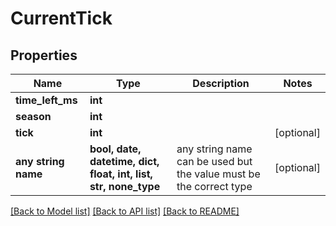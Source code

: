 # CurrentTick


## Properties
Name | Type | Description | Notes
------------ | ------------- | ------------- | -------------
**time_left_ms** | **int** |  | 
**season** | **int** |  | 
**tick** | **int** |  | [optional] 
**any string name** | **bool, date, datetime, dict, float, int, list, str, none_type** | any string name can be used but the value must be the correct type | [optional]

[[Back to Model list]](../README.md#documentation-for-models) [[Back to API list]](../README.md#documentation-for-api-endpoints) [[Back to README]](../README.md)


